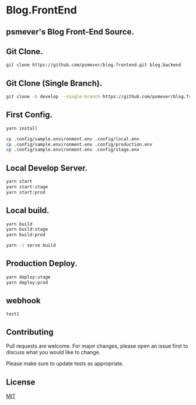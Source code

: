 # Blog.FrontEnd

## psmever's Blog Front-End Source.


## Git Clone.

```bash
git clone https://github.com/psmever/blog.frontend.git blog.backend
```

## Git Clone (Single Branch).

```bash
git clone -b develop --single-branch https://github.com/psmever/blog.frontend.git
```

## First Config.
```bash
yarn install

cp .config/sample.environment.env .config/local.env
cp .config/sample.environment.env .config/production.env
cp .config/sample.environment.env .config/stage.env
```

## Local Develop Server.
```bash
yarn start
yarn start:stage
yarn start:prod
```

## Local build.
```bash
yarn build
yarn build:stage
yarn build:prod

yarn -s serve build
```


## Production Deploy.
```bash
yarn deploy:stage
yarn deploy:prod
```

## webhook

```
test1
```

## Contributing
Pull requests are welcome. For major changes, please open an issue first to discuss what you would like to change.

Please make sure to update tests as appropriate.

## License
[MIT](https://choosealicense.com/licenses/mit/)
